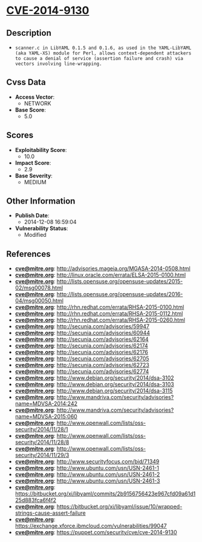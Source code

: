 
# [CVE-2014-9130](http://advisories.mageia.org/MGASA-2014-0508.html)

## Description

- `scanner.c in LibYAML 0.1.5 and 0.1.6, as used in the YAML-LibYAML (aka YAML-XS) module for Perl, allows context-dependent attackers to cause a denial of service (assertion failure and crash) via vectors involving line-wrapping.`

## Cvss Data

- **Access Vector**:
  - NETWORK
- **Base Score**:
  - 5.0

## Scores

- **Exploitability Score**:
  - 10.0
- **Impact Score**:
  - 2.9
- **Base Severity**:
  - MEDIUM

## Other Information

- **Publish Date**:
  - 2014-12-08 16:59:04
- **Vulnerability Status**:
  - Modified

## References

- **cve@mitre.org**: http://advisories.mageia.org/MGASA-2014-0508.html
- **cve@mitre.org**: http://linux.oracle.com/errata/ELSA-2015-0100.html
- **cve@mitre.org**: http://lists.opensuse.org/opensuse-updates/2015-02/msg00078.html
- **cve@mitre.org**: http://lists.opensuse.org/opensuse-updates/2016-04/msg00050.html
- **cve@mitre.org**: http://rhn.redhat.com/errata/RHSA-2015-0100.html
- **cve@mitre.org**: http://rhn.redhat.com/errata/RHSA-2015-0112.html
- **cve@mitre.org**: http://rhn.redhat.com/errata/RHSA-2015-0260.html
- **cve@mitre.org**: http://secunia.com/advisories/59947
- **cve@mitre.org**: http://secunia.com/advisories/60944
- **cve@mitre.org**: http://secunia.com/advisories/62164
- **cve@mitre.org**: http://secunia.com/advisories/62174
- **cve@mitre.org**: http://secunia.com/advisories/62176
- **cve@mitre.org**: http://secunia.com/advisories/62705
- **cve@mitre.org**: http://secunia.com/advisories/62723
- **cve@mitre.org**: http://secunia.com/advisories/62774
- **cve@mitre.org**: http://www.debian.org/security/2014/dsa-3102
- **cve@mitre.org**: http://www.debian.org/security/2014/dsa-3103
- **cve@mitre.org**: http://www.debian.org/security/2014/dsa-3115
- **cve@mitre.org**: http://www.mandriva.com/security/advisories?name=MDVSA-2014:242
- **cve@mitre.org**: http://www.mandriva.com/security/advisories?name=MDVSA-2015:060
- **cve@mitre.org**: http://www.openwall.com/lists/oss-security/2014/11/28/1
- **cve@mitre.org**: http://www.openwall.com/lists/oss-security/2014/11/28/8
- **cve@mitre.org**: http://www.openwall.com/lists/oss-security/2014/11/29/3
- **cve@mitre.org**: http://www.securityfocus.com/bid/71349
- **cve@mitre.org**: http://www.ubuntu.com/usn/USN-2461-1
- **cve@mitre.org**: http://www.ubuntu.com/usn/USN-2461-2
- **cve@mitre.org**: http://www.ubuntu.com/usn/USN-2461-3
- **cve@mitre.org**: https://bitbucket.org/xi/libyaml/commits/2b9156756423e967cfd09a61d125d883fca6f4f2
- **cve@mitre.org**: https://bitbucket.org/xi/libyaml/issue/10/wrapped-strings-cause-assert-failure
- **cve@mitre.org**: https://exchange.xforce.ibmcloud.com/vulnerabilities/99047
- **cve@mitre.org**: https://puppet.com/security/cve/cve-2014-9130
